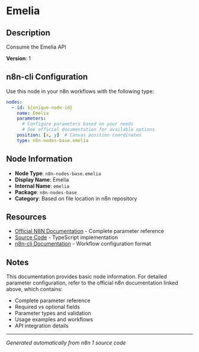 # Emelia

## Description

Consume the Emelia API

**Version**: 1

## n8n-cli Configuration

Use this node in your n8n workflows with the following type:

```yaml
nodes:
  - id: ${unique-node-id}
    name: Emelia
    parameters:
      # Configure parameters based on your needs
      # See official documentation for available options
    position: [x, y]  # Canvas position coordinates
    type: n8n-nodes-base.emelia
```

## Node Information

- **Node Type**: `n8n-nodes-base.emelia`
- **Display Name**: Emelia
- **Internal Name**: `emelia`
- **Package**: `n8n-nodes-base`
- **Category**: Based on file location in n8n repository

## Resources

- [Official N8N Documentation](https://docs.n8n.io/integrations/builtin/app-nodes/n8n-nodes-base.emelia/) - Complete parameter reference
- [Source Code](https://github.com/n8n-io/n8n/blob/master/packages/nodes-base/nodes/Emelia/Emelia.node.ts) - TypeScript implementation
- [n8n-cli Documentation](https://github.com/edenreich/n8n-cli) - Workflow configuration format

## Notes

This documentation provides basic node information. For detailed parameter configuration, 
refer to the official n8n documentation linked above, which contains:

- Complete parameter reference
- Required vs optional fields
- Parameter types and validation
- Usage examples and workflows
- API integration details

---
*Generated automatically from n8n 1 source code*
